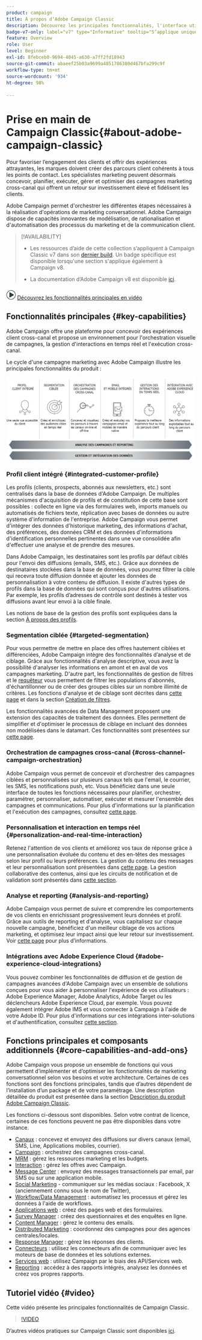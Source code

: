 ```yaml
---
product: campaign
title: À propos d‘Adobe Campaign Classic
description: Découvrez les principales fonctionnalités, l'interface utilisateur et les instructions globales.
badge-v7-only: label="v7" type="Informative" tooltip="S’applique uniquement à Campaign Classic v7"
feature: Overview
role: User
level: Beginner
exl-id: 8febceb0-9694-4045-a630-a7ff2fd18943
source-git-commit: abaeef25b03a9699a4851786380d467bfa299c9f
workflow-type: tm+mt
source-wordcount: '934'
ht-degree: 98%

---
```


# Prise en main de Campaign Classic{#about-adobe-campaign-classic}

Pour favoriser l’engagement des clients et offrir des expériences attrayantes, les marques doivent créer des parcours client cohérents à tous les points de contact. Les spécialistes marketing peuvent désormais concevoir, planifier, exécuter, gérer et optimiser des campagnes marketing cross-canal qui offrent un retour sur investissement élevé et fidélisent les clients.

Adobe Campaign permet d&#39;orchestrer les différentes étapes nécessaires à la réalisation d&#39;opérations de marketing conversationnel. Adobe Campaign dispose de capacités innovantes de modélisation, de rationalisation et d&#39;automatisation des processus du marketing et de la communication client.

>[!AVAILABILITY]
>
>* Les ressources d’aide de cette collection s’appliquent à Campaign Classic v7 dans son [dernier build](../../rn/using/latest-release.md). Un badge spécifique est disponible lorsqu&#39;une section s&#39;applique également à Campaign v8.
>
>* La documentation d’Adobe Campaign v8 est disponible [ici](https://experienceleague.adobe.com/docs/campaign/campaign-v8/campaign-home.html?lang=fr).

![](assets/do-not-localize/how-to-video.png) [Découvrez les fonctionnalités principales en vidéo](#video)

## Fonctionnalités principales {#key-capabilities}

Adobe Campaign offre une plateforme pour concevoir des expériences client cross-canal et propose un environnement pour l&#39;orchestration visuelle de campagnes, la gestion d&#39;interactions en temps réel et l&#39;exécution cross-canal.

Le cycle d&#39;une campagne marketing avec Adobe Campaign illustre les principales fonctionnalités du produit :

![](assets/d_ncs_user_emarketing.png)

### Profil client intégré {#integrated-customer-profile}

Les profils (clients, prospects, abonnés aux newsletters, etc.) sont centralisés dans la base de données d&#39;Adobe Campaign. De multiples mécanismes d&#39;acquisition de profils et de constitution de cette base sont possibles : collecte en ligne via des formulaires web, imports manuels ou automatisés de fichiers texte, réplication avec bases de données ou autre système d&#39;information de l&#39;entreprise. Adobe Campaign vous permet d&#39;intégrer des données d&#39;historique marketing, des informations d&#39;achat, des préférences, des données CRM et des données d&#39;informations d&#39;identification personnelles pertinentes dans une vue consolidée afin d&#39;effectuer une analyse et de prendre des mesures.

Dans Adobe Campaign, les destinataires sont les profils par défaut ciblés pour l&#39;envoi des diffusions (emails, SMS, etc.). Grâce aux données de destinataires stockées dans la base de données, vous pourrez filtrer la cible qui recevra toute diffusion donnée et ajouter les données de personnalisation à votre contenu de diffusion. Il existe d&#39;autres types de profils dans la base de données qui sont conçus pour d&#39;autres utilisations. Par exemple, les profils d’adresses de contrôle sont destinés à tester vos diffusions avant leur envoi à la cible finale.

Les notions de base de la gestion des profils sont expliquées dans la section [À propos des profils](../../platform/using/about-profiles.md).

### Segmentation ciblée {#targeted-segmentation}

Pour vous permettre de mettre en place des offres hautement ciblées et différenciées, Adobe Campaign intègre des fonctionnalités d’analyse et de ciblage. Grâce aux fonctionnalités d&#39;analyse descriptive, vous avez la possibilité d&#39;analyser les informations en amont et en aval de vos campagnes marketing. D&#39;autre part, les fonctionnalités de gestion de filtres et le [requêteur](../../platform/using/about-queries-in-campaign.md) vous permettent de filtrer les populations d&#39;abonnés, d&#39;échantillonner ou de créer des groupes cibles sur un nombre illimité de critères. Les fonctions d&#39;analyse et de ciblage sont décrites dans [cette page](../../reporting/using/about-descriptive-analysis.md) et dans la section [Création de filtres](../../platform/using/creating-filters.md).

Les fonctionnalités avancées de Data Management proposent une extension des capacités de traitement des données. Elles permettent de simplifier et d&#39;optimiser le processus de ciblage en incluant des données non modélisées dans le datamart. Ces fonctionnalités sont présentées sur [cette page](../../workflow/using/targeting-data.md#data-management).

### Orchestration de campagnes cross-canal {#cross-channel-campaign-orchestration}

Adobe Campaign vous permet de concevoir et d’orchestrer des campagnes ciblées et personnalisées sur plusieurs canaux tels que l&#39;email, le courrier, les SMS, les notifications push, etc. Vous bénéficiez dans une seule interface de toutes les fonctions nécessaires pour planifier, orchestrer, paramétrer, personnaliser, automatiser, exécuter et mesurer l&#39;ensemble des campagnes et communications. Pour plus d&#39;informations sur la planification et l&#39;exécution des campagnes, consultez [cette page](../../campaign/using/setting-up-marketing-campaigns.md).

### Personnalisation et interaction en temps réel {#personalization-and-real-time-interaction}

Retenez l&#39;attention de vos clients et améliorez vos taux de réponse grâce à une personnalisation évoluée du contenu et des en-têtes des messages selon leur profil ou leurs préférences. La gestion du contenu des messages et leur personnalisation sont présentées dans [cette page](../../delivery/using/about-personalization.md). La gestion collaborative des contenus, ainsi que les circuits de notification et de validation sont présentés dans [cette section](../../mrm/using/about-marketing-resource-management.md).

### Analyse et reporting {#analysis-and-reporting}

Adobe Campaign vous permet de suivre et comprendre les comportements de vos clients en enrichissant progressivement leurs données et profil. Grâce aux outils de reporting et d&#39;analyse, vous capitalisez sur chaque nouvelle campagne, bénéficiez d&#39;un meilleur ciblage de vos actions marketing, et optimisez leur impact ainsi que leur retour sur investissement. Voir [cette page](../../reporting/using/delivery-reports.md) pour plus d’informations.

### Intégrations avec Adobe Experience Cloud {#adobe-experience-cloud-integrations}

Vous pouvez combiner les fonctionnalités de diffusion et de gestion de campagnes avancées d&#39;Adobe Campaign avec un ensemble de solutions conçues pour vous aider à personnaliser l&#39;expérience de vos utilisateurs : Adobe Experience Manager, Adobe Analytics, Adobe Target ou les déclencheurs Adobe Experience Cloud, par exemple. Vous pouvez également intégrer Adobe IMS et vous connecter à Campaign à l&#39;aide de votre Adobe ID. Pour plus d&#39;informations sur ces intégrations inter-solutions et d&#39;authentification, consultez [cette section](../../integrations/using/about-adobe-id.md).

## Fonctions principales et composants additionnels {#core-capabilities-and-add-ons}

Adobe Campaign vous propose un ensemble de fonctions qui vous permettent d’implémenter et d’optimiser les fonctionnalités de marketing conversationnel selon vos besoins et votre architecture. Certaines de ces fonctions sont des fonctions principales, tandis que d’autres dépendent de l’installation d’un package et de votre paramétrage. Une description détaillée du produit est présentée dans la section [Description du produit Adobe Campaign Classic](https://helpx.adobe.com/fr/legal/product-descriptions/adobe-campaign-classic---product-description.html).

Les fonctions ci-dessous sont disponibles. Selon votre contrat de licence, certaines de ces fonctions peuvent ne pas être disponibles dans votre instance.

* [Canaux](../../delivery/using/steps-about-delivery-creation-steps.md) : concevez et envoyez des diffusions sur divers canaux (email, SMS, Line, Applications mobiles, courrier).
* [Campaign](../../campaign/using/designing-marketing-campaigns.md) : orchestrez des campagnes cross-canal.
* [MRM](../../mrm/using/about-marketing-resource-management.md) : gérez les ressources marketing et les budgets.
* [Interaction](../../interaction/using/interaction-and-offer-management.md) : gérez les offres avec Campaign.
* [Message Center](../../message-center/using/about-transactional-messaging.md) : envoyez des messages transactionnels par email, par SMS ou sur une application mobile.
* [Social Marketing](../../social/using/about-social-marketing.md) - communiquer sur les médias sociaux : Facebook, X (anciennement connu sous le nom de Twitter),
* [Workflow/Data Management](../../workflow/using/about-workflows.md) : automatisez les processus et gérez les données à l&#39;aide de workflows.
* [Applications web](../../web/using/about-web-applications.md) : créez des pages web et des formulaires.
* [Survey Manager](../../surveys/using/about-surveys.md) : créez des questionnaires et des enquêtes en ligne.
* [Content Manager](../../delivery/using/about-content-management.md) : gérez le contenu des emails.
* [Distributed Marketing](../../distributed/using/about-distributed-marketing.md) : coordonnez des campagnes pour des agences centrales/locales.
* [Response Manager](../../response/using/about-response-manager.md) : gérez les réponses des clients.
* [Connecteurs](../../platform/using/about-connectors.md) : utilisez les connecteurs afin de communiquer avec les moteurs de base de données et les solutions externes.
* [Services web](../../configuration/using/about-web-services.md) : utilisez Campaign par le biais des API/Services web.
* [Reporting](../../reporting/using/about-adobe-campaign-reporting-tools.md) : accédez à des rapports intégrés, analysez les données et créez vos propres rapports.

## Tutoriel vidéo {#video}

Cette vidéo présente les principales fonctionnalités de Campaign Classic.

>[!VIDEO](https://video.tv.adobe.com/v/35129?quality=12)

D’autres vidéos pratiques sur Campaign Classic sont disponibles [ici](https://experienceleague.adobe.com/docs/campaign-classic-learn/tutorials/overview.html?lang=fr).
